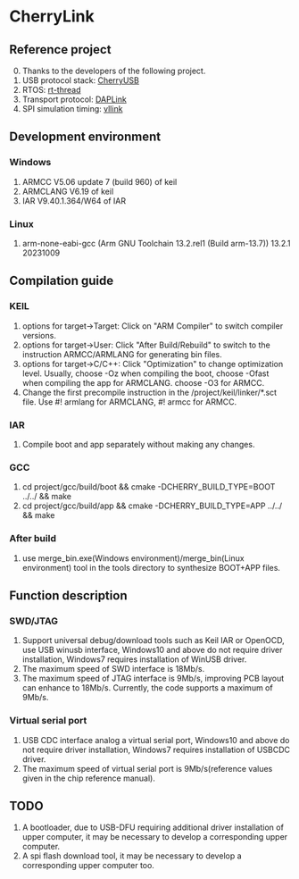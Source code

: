 # CherryLink
## Reference project
0. Thanks to the developers of the following project.
1. USB protocol stack: [CherryUSB](https://github.com/cherry-embedded/CherryUSB)
2. RTOS: [rt-thread](https://github.com/RT-Thread/rt-thread)
3. Transport protocol: [DAPLink](https://github.com/ARMmbed/DAPLink)
4. SPI simulation timing: [vllink](https://github.com/vllogic/vllink_lite)
## Development environment
### Windows
1. ARMCC V5.06 update 7 (build 960) of keil
2. ARMCLANG V6.19 of keil
3. IAR V9.40.1.364/W64 of IAR
### Linux
1. arm-none-eabi-gcc (Arm GNU Toolchain 13.2.rel1 (Build arm-13.7)) 13.2.1 20231009
## Compilation guide
### KEIL 
1. options for target->Target: Click on "ARM Compiler" to switch compiler versions.
2. options for target->User: Click "After Build/Rebuild" to switch to the instruction ARMCC/ARMLANG for generating bin files.
3. options for target->C/C++: Click "Optimization" to change optimization level. Usually, choose -Oz when compiling the boot, choose -Ofast when compiling the app for ARMCLANG. choose -O3 for ARMCC. 
4. Change the first precompile instruction in the /project/keil/linker/*.sct file. Use #! armlang for ARMCLANG, #! armcc for ARMCC.
### IAR
1. Compile boot and app separately without making any changes.
### GCC
1. cd project/gcc/build/boot && cmake -DCHERRY_BUILD_TYPE=BOOT ../../ && make
2. cd project/gcc/build/app && cmake -DCHERRY_BUILD_TYPE=APP ../../ && make
### After build
1. use merge_bin.exe(Windows environment)/merge_bin(Linux environment) tool in the tools directory to synthesize BOOT+APP files.
## Function description
### SWD/JTAG
1. Support universal debug/download tools such as Keil IAR or OpenOCD, use USB winusb interface, Windows10 and above do not require driver installation, Windows7 requires installation of WinUSB driver.
2. The maximum speed of SWD interface is 18Mb/s.
3. The maximum speed of JTAG interface is 9Mb/s, improving PCB layout can enhance to 18Mb/s. Currently, the code supports a maximum of 9Mb/s.
### Virtual serial port
1. USB CDC interface analog a virtual serial port, Windows10 and above do not require driver installation, Windows7 requires installation of USBCDC driver.
2. The maximum speed of virtual serial port is 9Mb/s(reference values given in the chip reference manual).
## TODO
1. A bootloader, due to USB-DFU requiring additional driver installation of upper computer, it may be necessary to develop a corresponding upper computer.
2. A spi flash download tool, it may be necessary to develop a corresponding upper computer too.